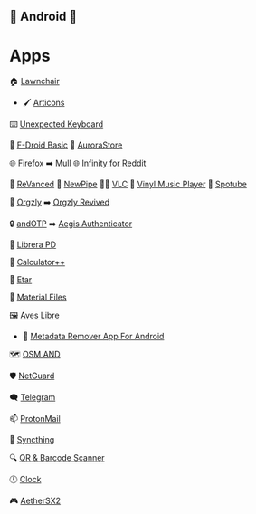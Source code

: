 ## 📱 Android 📱

# Apps

🏠 [Lawnchair](https://github.com/LawnchairLauncher/lawnchair)
  - 🖌️ [Articons](https://github.com/Arcticons-Team/Arcticons)

⌨️ [Unexpected Keyboard](https://github.com/Julow/Unexpected-Keyboard)

👜 [F-Droid Basic](https://f-droid.org/en/packages/org.fdroid.basic/)
👜 [AuroraStore](https://gitlab.com/AuroraOSS/AuroraStore)

🌐 [Firefox](https://www.mozilla.org/en-US/firefox/) ➡️ [Mull](https://github.com/divested-mobile/mull-fenix)
🌐 [Infinity for Reddit](https://github.com/Docile-Alligator/Infinity-For-Reddit)

🎥 [ReVanced](https://github.com/revanced)
🎥 [NewPipe](https://github.com/TeamNewPipe/NewPipe)
🎥🎵 [VLC](https://www.videolan.org/vlc/)
🎵 [Vinyl Music Player](https://github.com/VinylMusicPlayer/VinylMusicPlayer)
🎵 [Spotube](https://github.com/KRTirtho/spotube)

📓 [Orgzly](https://github.com/orgzly/orgzly-android) ➡️ [Orgzly Revived](https://github.com/orgzly-revived/orgzly-android-revived)

🔒 [andOTP](https://github.com/andOTP/andOTP) ➡️ [Aegis Authenticator](https://github.com/beemdevelopment/Aegis)

📖 [Librera PD](https://github.com/foobnix/LibreraReader)

🧮 [Calculator++](https://github.com/Bubu/android-calculatorpp)

📆 [Etar](https://www.videolan.org/vlc/)

📁 [Material Files](https://www.videolan.org/vlc/)

🖼️ [Aves Libre](https://github.com/deckerst/aves)
  - 🧰 [Metadata Remover App For Android](https://github.com/Crazy-Marvin/MetadataRemover)

🗺️ [OSM AND](https://github.com/osmandapp/Osmand)

🛡️ [NetGuard](https://github.com/M66B/NetGuard)

🗨️ [Telegram](https://github.com/Telegram-FOSS-Team/Telegram-FOSS)

📫 [ProtonMail](https://github.com/ProtonMail/android-mail)

🔄 [Syncthing](https://github.com/syncthing/syncthing-android)

🔍 [QR & Barcode Scanner](https://github.com/wewewe718/QrAndBarcodeScanner)

🕛 [Clock](https://f-droid.org/en/packages/com.best.deskclock/)

🎮 [AetherSX2](https://github.com/AetherSX2/AetherSX2)
